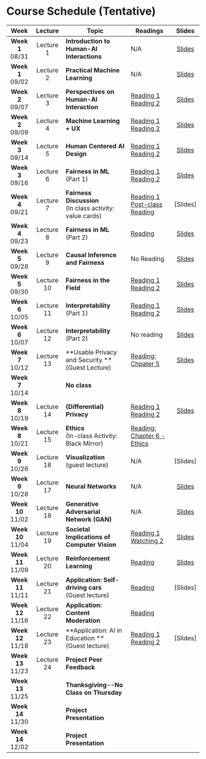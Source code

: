 # Course Schedule (Tentative)

Week  |Lecture   |Topic  |Readings  |Slides |
:------:|:-----:|-------|----------|:------:
| **Week 1**<br>08/31  | Lecture 1  | **Introduction to Human-AI Interactions**                    | N/A                                                                                                                                                                                                            | [Slides](https://drive.google.com/file/d/1Yu-ZZhoz0RXIt8BARAsQ8j2vPWCZz-_K/view?usp=sharing)                                                      |   |   |
| **Week 1**<br>09/02  | Lecture 2  | **Practical Machine Learning**                               | N/A                                                                                                                                                                                                            | [Slides](https://drive.google.com/file/d/1wcBn_xmrXKEwFCSO4izSuNtaYaKZ5wxY/view?usp=sharing)                                                      |   |   |
| **Week 2**<br>09/07  | Lecture 3  | **Perspectives on Human-AI Interaction**                     | [Reading 1](https://drive.google.com/file/d/1ce6iiALq-QlGo4W2AzjmXJcdpKy5Fvll/view?usp=sharing) <br> [Reading 2](http://erichorvitz.com/chi99horvitz.pdf)                                                      | [Slides](https://drive.google.com/file/d/1pd07A18brtmkIpAHcF3XisKOa9ID8AW-/view?usp=sharing)                                                      |   |   |
| **Week 2**<br>09/09  | Lecture 4  | **Machine Learning + UX**                                    | [Reading 1](https://drive.google.com/file/d/1Tw8qZZ1nQxGFiwz00l2OR31BHx3uHXcY/view)<br> [Reading 2](https://drive.google.com/file/d/1nvDx0h9PJM2A69P_0GA118mGeLS95mfq/view?usp=sharing)                        | [Slides](https://drive.google.com/file/d/1OpL0oED2sOB6De_3fnY4mRXrq866SVFU/view?usp=sharing)                                                      |   |   |
| **Week 3**<br>09/14  | Lecture 5  | **Human Centered AI Design**                                 | [Reading 1](https://drive.google.com/file/d/1K1DIZYln3E5AHouPXOkvc6X2NXbmMtxk/view?usp=sharing)<br> [Reading 2](https://drive.google.com/file/d/1kLJn2RSBEgFCVg6ibBzb-YDt7UJYJNLu/view?usp=sharing)            | [Slides](https://drive.google.com/file/d/1BOPqz7VA-UndIqJ6cIiNWlg93KklhYfr/view?usp=sharing)                                                      |   |   |
| **Week 3**<br>09/16  | Lecture 6  | **Fairness in ML** (Part 1)                                  | [Reading 1](https://www.propublica.org/article/machine-bias-risk-assessments-in-criminal-sentencing) <br> [Reading 2](http://go.volarisgroup.com/rs/430-MBX-989/images/ProPublica_Commentary_Final_070616.pdf) | [Slides](https://drive.google.com/file/d/1spSa9RBeDYJIE1x66itIC0A7pLhTeM0i/view?usp=sharing)                                                      |   |   |
| **Week 4**<br>09/21  | Lecture 7  | **Fairness Discussion**<br> (In class activity: value cards) | [Reading 1](https://drive.google.com/file/d/1JNJjymAU_rqCoLzlVOjMku59484rG6Ja/view?usp=sharing)<br> [Post-class Reading](https://arxiv.org/abs/2010.11411)                                                     | [Slides]                                                                                                                                          |   |   |
| **Week 4**<br>09/23  | Lecture 8  | **Fairness in ML** (Part 2)                                  | [Reading](https://arxiv.org/abs/1808.00023)                                                                                                                                                                    | [Slides](https://drive.google.com/file/d/1x0OhlZ2YFbFV8w6LBN5Lg8h3eZ0nRtvv/view?usp=sharing)                                                      |   |   |
| **Week 5**<br>09/28  | Lecture 9  | **Causal Inference and Fairness**                            | No Reading                                                                                                                                                                                                     | [Slides](https://drive.google.com/file/d/1o7ZqDUedmgb9iGeZp5lyxbVvzJmEcXQt/view?usp=sharing)                                                      |   |   |
| **Week 5**<br>09/30  | Lecture 10 | **Fairness in the Field** <br>                               | [Reading 1](https://arxiv.org/pdf/2001.09604.pdf) <br> [Reading 2](https://drive.google.com/file/d/1iZBOgtOFaWhcbh5xx5qyJu2GMWe83sag/view?usp=sharing)                                                         | [Slides](https://drive.google.com/file/d/17cqW6P5Jb_poWGIJg1-l-4ZcecUp6wMb/view?usp=sharing)                                                      |   |   |
| **Week 6**<br>10/05  | Lecture 11 | **Interpretability** (Part 1)                                | [Reading 1](https://arxiv.org/pdf/1602.04938.pdf)<br> [Reading 2](https://arxiv.org/pdf/1702.08608.pdf)                                                                                                        | [Slides](https://drive.google.com/file/d/1SYacsZz_gjZlK8cMm9OTdfDvUlNijwsT/view?usp=sharing)                                                      |   |   |
| **Week 6**<br>10/07  | Lecture 12 | **Interpretability** (Part 2)                                | No reading                                                                                                                                                                                                     | [Slides](https://docs.google.com/presentation/d/1pq0DIJYhgwkjC97n-TQeHIQ3K0Mawah0/edit?usp=sharing&ouid=103302191199931413782&rtpof=true&sd=true) |   |   |
| **Week 7**<br>10/12  | Lecture 13 | **Usable Privacy and Security **<br> (Guest Lecture)         | [Reading: Chpater 5](https://iapp.org/media/pdf/certification/IAPP-Intro-to-Privacy-for-Tech-Prof-SAMPLE.pdf)                                                                                                  | [Slides](https://drive.google.com/file/d/1QWdOLcZRbhjYnGoowX8a1OyHRVtq7FUb/view?usp=sharing)                                                      |   |   |
| **Week 7**<br>10/14  |            | **No class**                                                 |                                                                                                                                                                                                                |                                                                                                                                                   |   |   |
| **Week 8**<br>10/19  | Lecture 14 | **(Differential) Privacy**                                   | [Reading 1](https://www.youtube.com/watch?v=-JRURYTfBXQ)<br> [Reading 2](https://www.youtube.com/watch?v=pT19VwBAqKA)                                                                                          | [Slides](https://drive.google.com/file/d/1tG9lHzYtI39mxlJzNYZa0L7SJiINwBDT/view?usp=sharing)                                                      |   |   |
| **Week 8**<br>10/21  | Lecture 15 | **Ethics** <br>(In-class Activity: Black Mirror)             | [Reading: Chapter 6 - Ethics](https://www.bitbybitbook.com/en/1st-ed/ethics/)                                                                                                                                  |                                                                                                                                                   |   |   |
| **Week 9**<br>10/26  | Lecture 16 | **Visualization** <br>(guest lecture)                        | N/A                                                                                                                                                                                                            | [Slides]                                                                                                                                          |   |   |
| **Week 9**<br>10/28  | Lecture 17 | **Neural Networks**                                          | N/A                                                                                                                                                                                                            | [Slides](https://docs.google.com/presentation/d/1i2GWQuDGkQhZDU7e1VQ1I7602JjdYF4DdTl51Q1UkI4/edit?usp=sharing)                                    |   |   |
| **Week 10**<br>11/02 | Lecture 18 | **Generative Adversarial Network (GAN)**                     | N/A                                                                                                                                                                                                            | [Slides](https://docs.google.com/presentation/d/1DSzgI_V3uHtOYB606ibPuzkktx-tkYBWQ09vWjfmX6k/edit?usp=sharing)                                    |   |   |
| **Week 10**<br>11/04 | Lecture 19 | **Societal Implications of Computer Vision**                 | [Reading 1](https://regmedia.co.uk/2019/10/08/deepfake_report.pdf) <br>  [Watching 2](https://www.nytimes.com/2019/08/14/opinion/deepfakes-adele-disinformation.html)                                          | [Slides](https://docs.google.com/presentation/d/1ab7VYKNQEMzWaxUKRgx2G3Kh4AoaRQCwqGgL1Hs0n8M/edit?usp=sharing)                                    |   |   |
| **Week 11**<br>11/09 | Lecture 20 | **Reinforcement Learning**                                   | [Reading](https://www.nature.com/articles/518486a)                                                                                                                                                             | [Slides](https://drive.google.com/file/d/1oxu16WjoMY8YuR91GM29cjb_q8HoYqk0/view?usp=sharing)                                                      |   |   |
| **Week 11**<br>11/11 | Lecture 21 | **Application: Self-driving cars** <br> (Guest lecture)      | [Reading](https://www.ri.cmu.edu/pub_files/2015/3/InvitationToImitation_3_1415.pdf)                                                                                                                            | [Slides]                                                                                                                                          |   |   |
| **Week 12**<br>11/16 | Lecture 22 | **Application: Content Moderation**<br>               | [Reading](https://arxiv.org/pdf/2001.04879.pdf)                                                                                                                                                                                                               |                                                                                                                                                   |   |   |
| **Week 12**<br>11/18 | Lecture 23 | **Application: AI in Education ** <br>(Guest lecture)                      |[Reading 1](https://drive.google.com/file/d/1mpPRW1RHVA9V3vS_i2hz8adHntrOqEq8/view?usp=sharing)<br> [Reading 2](https://drive.google.com/file/d/1941IXwmu8176CSjjuTek-tqKRV5PbJhJ/view?usp=sharing)                                                                                                                                                                                                                | [Slides]                                                                                                                                          |   |   |
| **Week 13**<br>11/23 | Lecture 24 | **Project Peer Feedback**                                    |                                                                                                                                                                                                                |                                                                                                                                                   |   |   |
| **Week 13**<br>11/25 |            | **Thanksgiving--No Class on Thursday**                       |                                                                                                                                                                                                                |                                                                                                                                                   |   |   |
| **Week 14**<br>11/30 |            | **Project Presentation**                                     |                                                                                                                                                                                                                |                                                                                                                                                   |   |   |
| **Week 14**<br>12/02 |            | **Project Presentation**                                     |                                                                                                                                                                                                                |                                                                                                                                                   |   |   |

